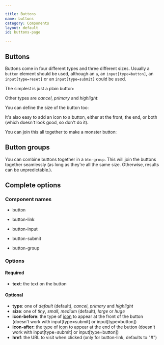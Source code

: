```yaml
---

title: Buttons
name: buttons
category: Components
layout: default
id: buttons-page

---
```


## Buttons

Buttons come in four different types and three different sizes. Usually a `button` element should be used, although an `a`, an `input[type=button]`, an `input[type=reset]` or an `input[type=submit]` could be used.

The simplest is just a plain button:

<script>
component("button", { "text": "Click me" });
component("button-link", { "text": "Go here", "href": "http://google.com" });
component("button-input", { "text": "Send" });
component("button-reset", { "text": "Reset" });
component("button-submit", { "text": "Submit" });
</script>

Other types are _cancel_, _primary_ and _highlight_:

<script>
component("button", { "text": "Cancel", "type": "cancel" });
component("button", { "text": "Click this!", "type": "primary" });
component("button", { "text": "Or this", "type": "highlight" });
</script>

You can define the size of the button too:

<script>
component("button", { "text": "Tiny button", "size": "tiny" });
component("button", { "text": "Small button", "size": "small" });
component("button", { "text": "Medium button", "size": "medium" });
component("button", { "text": "Large button", "size": "large" });
component("button", { "text": "Huge button", "size": "huge" });
</script>

It's also easy to add an icon to a button, either at the front, the end, or both (which doesn't look good, so don't do it).

<script>
component("button", { "text": "Help", "icon-before": "help" });
component("button", { "text": "Info", "icon-after": "info" });
component("button", { "text": "Please don't", "icon-before": "mobile", "icon-after": "tick" });
</script>

You can join this all together to make a monster button:

<script>
component("button", { "text": "Look at me!", "icon-after": "tick", "size": "large", "type": "primary" });
</script>

## Button groups

You can combine buttons together in a `btn-group`. This will join the buttons together seamlessly (as long as they're all the same size. Otherwise, results can be unpredictable.).

<script>
component("button-group", { atoms: [
  { "button": { "text": "Back" } },
  { "button": { "type": "warning", "text": "Help", "icon-after": "help" } },
  { "button": { "text": "Next" } }
]});
component("button-group", { atoms: [
  { "button": { "text": "Back", "size": "large" } },
  { "button": { "type": "cancel", "text": "Help", "icon-after": "help", "size": "large" } },
  { "button": { "type": "highlight", "text": "Next", "size": "large" } }
]});
</script>

## Complete options

### Component names

* button
* button-link
* button-input
* button-submit


* button-group

### Options

#### Required

* **text**: the text on the button

#### Optional

* **type**: one of _default_ (default), _cancel_, _primary_ and _highlight_
* **size**: one of _tiny_, _small_, _medium_ (default), _large_ or _huge_
* **icon-before**: the type of [icon](icons.html) to appear at the front of the button (doesn't work with input[type=submit] or input[type=button])
* **icon-after**: the type of [icon](icons.html) to appear at the end of the button (doesn't work with input[type=submit] or input[type=button])
* **href**: the URL to visit when clicked (only for button-link, defaults to "#")
